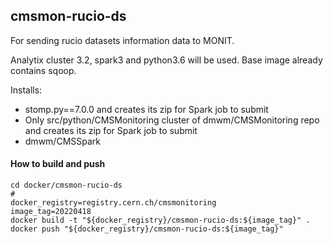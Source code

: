 ## cmsmon-rucio-ds

For sending rucio datasets information data to MONIT.

Analytix cluster 3.2, spark3 and python3.6 will be used. Base image already contains sqoop.

Installs:

- stomp.py==7.0.0 and creates its zip for Spark job to submit
- Only src/python/CMSMonitoring cluster of dmwm/CMSMonitoring repo and creates its zip for Spark job to submit
- dmwm/CMSSpark

#### How to build and push

```shell
cd docker/cmsmon-rucio-ds
#
docker_registry=registry.cern.ch/cmsmonitoring
image_tag=20220418
docker build -t "${docker_registry}/cmsmon-rucio-ds:${image_tag}" .
docker push "${docker_registry}/cmsmon-rucio-ds:${image_tag}"
```
